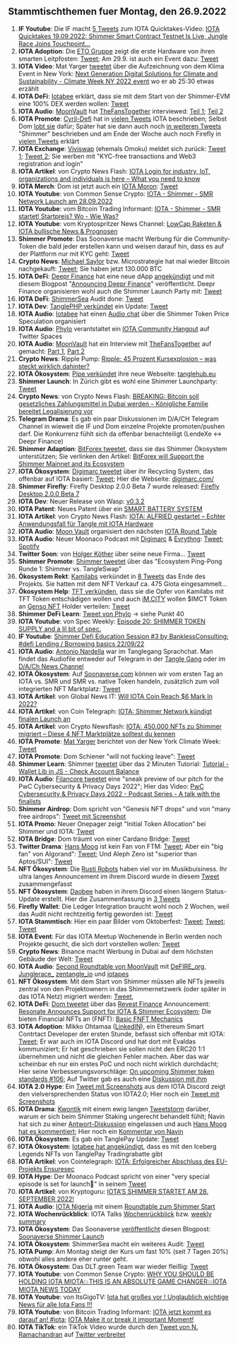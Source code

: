 ## Stammtischthemen fuer Montag, den 26.9.2022

1. **IF Youtube**: Die IF macht [5 Tweets](https://twitter.com/iota/status/1571786296040820736?s=20&t=crVn3KiTVXE_oq657xlKsA) zum IOTA Quicktakes-Video: [
IOTA Quicktakes 19.09.2022: Shimmer Smart Contract Testnet Is Live, Jungle Race Joins Touchpoint...](https://www.youtube.com/watch?v=_LSq_Y3i_xk)
2. **IOTA Adoption**: Die [ETO Gruppe](https://twitter.com/EtoGruppe) zeigt die erste Hardware von ihren smarten Leitpfosten: [Tweet](https://twitter.com/sharang33/status/1571901105084276736?s=20&t=crVn3KiTVXE_oq657xlKsA); Am 29.9. ist auch ein Event dazu: [Tweet](https://twitter.com/alfried_fn/status/1572525275916935169?s=20&t=8SSsM9Kp2t4chJ04u7Ekwg)
3. **IOTA Video**: Mat Yarger [tweetet](https://twitter.com/Mat_Yarger/status/1571923050165342210?s=20&t=crVn3KiTVXE_oq657xlKsA) über die Aufzeichnung von dem Klima Event in New York: [Next Generation Digital Solutions for Climate and Sustainability - Climate Week NY 2022 event](https://www.youtube.com/watch?v=p0O5UXpmvXw) wo er ab 25:30 etwas erzählt
4. **IOTA DeFi**: [Iotabee](https://twitter.com/iotabee) erklärt, dass sie mit dem Start von der Shimmer-EVM eine 100% DEX werden wollen: [Tweet](https://twitter.com/iotabee/status/1571932201373032449?s=20&t=crVn3KiTVXE_oq657xlKsA)
5. **IOTA Audio**: [MoonVault](https://twitter.com/Moon_Vault_News) hat [TheFansTogether](https://twitter.com/TheFansTogether) interviewed: [Teil 1](https://twitter.com/Moon_Vault_News/status/1571906311075557379?s=20&t=crVn3KiTVXE_oq657xlKsA); [Teil 2](https://twitter.com/Moon_Vault_News/status/1572011229014790145?s=20&t=crVn3KiTVXE_oq657xlKsA)
6. **IOTA Promote**: [Cyril-Defi](https://twitter.com/cyrilXBT) hat in [vielen Tweets](https://twitter.com/cyrilXBT/status/1571961020502999040?s=20&t=crVn3KiTVXE_oq657xlKsA) IOTA beschrieben; Selbst Dom [lobt sie](https://twitter.com/DomSchiener/status/1571971971436670978?s=20&t=Izq0J7U3ncn-UMnLKZzgkQ) dafür; Später hat sie dann auch noch [in weiteren Tweets](https://twitter.com/cyrilXBT/status/1572282649846353921?s=20&t=JFPm9iT6vnpqnPfMak53OQ) "Shimmer" beschrieben und am Ende der Woche auch noch Firefly in [vielen Tweets](https://twitter.com/cyrilXBT/status/1573105333639446528?s=20&t=ilF8J5gSZ_7dgyeVE1gngg) erklärt
7. **IOTA Exchange**: [Viviswap](https://viviswap.com/) (ehemals Omoku) meldet sich zurück: [Tweet 1](https://twitter.com/viviswapcom/status/1568113054360997890?s=20&t=Izq0J7U3ncn-UMnLKZzgkQ); [Tweet 2](https://twitter.com/viviswapcom/status/1568113058395963392?s=20&t=Izq0J7U3ncn-UMnLKZzgkQ); Sie werben mit "KYC-free transactions and Web3 registration and login"
8. **IOTA Artikel**: von Crypto News Flash: [IOTA Login for industry, IoT, organizations and individuals is here – What you need to know](https://www.crypto-news-flash.com/iota-login-for-industry-iot-organizations-and-individuals-is-here-what-you-need-to-know/)
9. **IOTA Merch**: Dom ist jetzt auch ein [IOTA Moron](https://twitter.com/iotamorons): [Tweet](https://twitter.com/DomSchiener/status/1571962848619773953?s=20&t=crVn3KiTVXE_oq657xlKsA)
10. **IOTA Youtube**: von Common Sense Crypto: [IOTA - Shimmer - SMR Network Launch am 28.09.2022](https://www.youtube.com/watch?v=8GZumU-llHE)
11. **IOTA Youtube**: vom Bitcoin Trading Informant: [IOTA - Shimmer - SMR startet! Startpreis? Wo - Wie Was?](https://www.youtube.com/watch?v=JWzcx7MSwBg)
12. **IOTA Youtube**: vom Kryptospritzer News Channel: [LowCap Raketen & IOTA bullische News & Prognosen](https://www.youtube.com/watch?v=FkryO173Azg)
13. **Shimmer Promote**: Das Soonaverse macht Werbung für die Community-Token die bald jeder erstellen kann und weisen darauf hin, dass es auf der Plattform nur mit KYC geht: [Tweet](https://twitter.com/soon_labs/status/1572114022056734721?s=20&t=crVn3KiTVXE_oq657xlKsA)
14. **Crypto News**: [Michael Saylor](https://twitter.com/saylor) bzw. Microstrategie hat mal wieder Bitcoin nachgekauft: [Tweet](https://twitter.com/saylor/status/1572196173334839303?s=20&t=Izq0J7U3ncn-UMnLKZzgkQ); Sie haben jetzt 130.000 BTC
15. **IOTA DeFi**: [Deepr Finance](https://twitter.com/DeeprFinance) hat eine neue dApp [angekündigt](https://twitter.com/DeeprFinance/status/1572571440251080706?s=20&t=lPaIkBVsxWmQlsNz9a_MGg) und mit diesem Blogpost "[Announcing Deepr Finance](https://medium.com/@Deepr.Finance/announcing-deepr-finance-28050e2dd4e)" veröffentlicht. Deepr Finance organisieren wohl auch die Shimmer Launch Party mit: [Tweet](https://twitter.com/DeeprFinance/status/1572588050491883522?s=20&t=vQM61Vj0SBw3ruHh2m2r8Q)
16. **IOTA DeFi**: [ShimmerSea](https://twitter.com/ShimmerSeaDEX) Audit done: [Tweet](https://twitter.com/ShimmerSeaDEX/status/1572465648130588672?s=20&t=w98d4-56zdC7XXJ2uP5hfQ)
17. **IOTA Dev**: [TanglePHP verkündet](https://twitter.com/tanglePHP) ein Update: [Tweet](https://twitter.com/tanglePHP/status/1572472853202882560?s=20&t=lPaIkBVsxWmQlsNz9a_MGg)
18. **IOTA Audio**: [Iotabee](https://twitter.com/iotabee) hat einen [Audio chat](https://twitter.com/iotabee/status/1572486017088901120?s=20&t=lPaIkBVsxWmQlsNz9a_MGg) über die Shimmer Token Price Speculation organisiert
19. **IOTA Audio**: [Phylo](https://twitter.com/PhyloIota) verantstaltet ein [IOTA Community Hangout](https://twitter.com/PhyloIota/status/1572373688548478982?s=20&t=lPaIkBVsxWmQlsNz9a_MGg) auf Twitter Spaces
20. **IOTA Audio**: [MoonVault](https://twitter.com/Moon_Vault_News) hat ein Interview mit [TheFansTogether](https://twitter.com/TheFansTogether) auf gemacht: [Part 1](https://twitter.com/Moon_Vault_News/status/1571904975793696768?s=20&t=FfD1k3qzsKDB2qQplgw1BA), [Part 2](https://twitter.com/Moon_Vault_News/status/1572011229014790145?s=20&t=VMCZgSKPgWTVebZa9rS1jw) 
21. **Crypto News**: Ripple Pump: [Ripple: 45 Prozent Kursexplosion – was steckt wirklich dahinter?](https://www.msn.com/de-de/finanzen/top-stories/ripple-45-prozent-kursexplosion-e2-80-93-was-steckt-wirklich-dahinter/ar-AA129I8J)
22. **IOTA Ökosystem**: [Pipe verkündet](https://twitter.com/PIPE_DATA/status/1571870151796203522?s=20&t=lPaIkBVsxWmQlsNz9a_MGg) ihre neue Webseite: [tanglehub.eu](https://tanglehub.eu/)
23. **Shimmer Launch**: In Zürich gibt es wohl eine Shimmer Launchparty: [Tweet](https://twitter.com/zurichiota/status/1572552908209803264?s=52&t=_Y4K9--1t2rt0hLR6N1KLg)
24. **Crypto News**: von Crypto News Flash: [BREAKING: Bitcoin soll gesetzliches Zahlungsmittel in Dubai werden – Königliche Familie bereitet Legalisierung vor](https://www.crypto-news-flash.com/de/dubai-will-btc-und-andere-kryptowaehrungen-als-gesetzliche-zahlungsmittel/?feed_id=10359&_unique_id=632b19d288298)
25. **Telegram Drama**: Es gab ein paar Diskussionen im D/A/CH Telegram Channel in wieweit die IF und Dom einzelne Projekte promoten/pushen darf. Die Konkurrenz fühlt sich da offenbar benachteiligt (LendeXe <-> Deepr Finance)
26. **Shimmer Adaption**: [BitForex tweetet](https://twitter.com/bitforexcom/status/1572832176139534336?s=20&t=QiqU0GxJ0keO7rdybLHgEw), dass sie das Shimmer Ökosystem unterstützen; Sie verlinken den Artikel: [BitForex will Support the Shimmer Mainnet and its Ecosystem](https://support.bitforex.com/hc/en-us/articles/10717712201753-BitForex-will-Support-the-Shimmer-Mainnet-and-its-Ecosystem)
27. **IOTA Ökosystem**: [Digimarc tweetet](https://twitter.com/digimarc/status/1572632427864133632?s=20&t=JFPm9iT6vnpqnPfMak53OQ) über ihr Recycling System, das offenbar auf IOTA basiert: [Tweet](https://twitter.com/Vrom14286662/status/1572835034100387842?s=20&t=JFPm9iT6vnpqnPfMak53OQ); Hier die Webseite: [digimarc.com/](https://www.digimarc.com/)
28. **Shimmer Firefly**: Firefly Desktop 2.0.0 Beta 7 wurde released: [Firefly Desktop 2.0.0 Beta 7](https://github.com/iotaledger/firefly/releases/tag/desktop-2.0.0-beta-7)
29. **IOTA Dev**: Neuer Release von Wasp: [v0.3.2](https://github.com/iotaledger/wasp/releases/tag/v0.3.2)
30. **IOTA Patent**: Neues Patent über ein [SMART BATTERY SYSTEM](https://twitter.com/muandelo/status/1572512600499580928)
31. **IOTA Artikel**: von Crypto News Flash: [IOTA: ALFRIED gestartet – Echter Anwendungsfall für Tangle mit IOTA Hardware](https://www.crypto-news-flash.com/de/alfried-und-iota-echtzeit-anwendungen-fuer-verkehrsinfrastruktur-projekt/)
32. **IOTA Audio**: [Moon Vault](https://twitter.com/Moon_Vault_News) organisiert den nächsten [IOTA Round Table](https://twitter.com/Moon_Vault_News/status/1572719557944672257?s=20&t=28sNtKckg9KJU0fHT7SrKQ)
33. **IOTA Audio**: Neuer Moonaco Podcast mit [Digimarc](https://twitter.com/digimarc) & [Evrythng](https://twitter.com/EVRYTHNG): [Tweet](https://twitter.com/MoonacoPodcast/status/1572888843300536320?s=20&t=LChnJ3TmPigBowPOymIsxg); [Spotify](https://open.spotify.com/episode/4HFxOb8ABx1ptJhJMZVgoQ?si=xk6_JAjLS4WkmegHTh3gbQ&nd=1)
34. **Twitter Soon**: von [Holger Köther](https://twitter.com/HolgerKoether) über seine neue Firma... [Tweet](https://twitter.com/HolgerKoether/status/1572893778704465922?s=20&t=lrkou79bc-_hvwSchE-B_w)
35. **Shimmer Promote**: [Shimmer tweetet](https://twitter.com/shimmernet/status/1572930425638600705?s=20&t=EaqNmv-7HwwhSY75zMCAzA) über das "Ecosystem Ping-Pong Runde 1: Shimmer vs. TangleSwap"
36. **Ökosystem Rekt**: [Kamilabs](https://twitter.com/kamilabsstudio) verkündet in [8 Tweets](https://twitter.com/kamilabsstudio/status/1572928497961652226?s=20&t=zov8M90h3g4JM4Tydg7pWw) das Ende des Projekts. Sie hatten mit dem NFT Verkauf ca. 475 Giota eingesammelt... 
37. **Ökosystem Help**: [TFT verkünden](https://twitter.com/TheFansTogether/status/1573245671246790657?s=20&t=NkbPA3NYZdE7_3oYZH8WNA), dass sie die Opfer von Kamilabs mit TFT Token entschädigen wollen und auch [iM.CITY](https://twitter.com/imCITY_org) wollen $IMCT Token an [Genso NFT](https://soonaverse.com/collection/0x26f5cb9980b9e1b7a84aaf7c0b8188bb9774bd99) Holder verteilen: [Tweet](https://twitter.com/imCITY_org/status/1573255642403737600?s=20&t=2GHnTaYI_dZ57xv1OaWu8A)
38. **Shimmer DeFi Learn**: [Tweet von Phylo](https://twitter.com/shimmernet/status/1572601559032242179?s=20&t=TJ_sqGPu0sdvD0lqotKgBw) -> siehe Punkt 40
39. **IOTA Youtube**: von Spec Weekly: [Episode 20: SHIMMER TOKEN SUPPLY and a lil bit of spec.](https://www.youtube.com/watch?v=TjWPs7qPVOQ&t=207s)
40. **IF Youtube**: [Shimmer Defi Education Session #3 by BanklessConsulting: #defi Lending / Borrowing basics 22/09/22](https://www.youtube.com/watch?v=_ZuzNiMmHeM)
41. **IOTA Audio**: [Antonio Nardella](https://twitter.com/antonionardella) war im Tanglegang Sprachchat. Man findet das Audiofile entweder auf Telegram in der [Tangle Gang](https://t.me/tangle_gang) oder im [D/A/Ch News Channel](https://t.me/IOTA_DACH_NEWS)
42. **IOTA Ökosystem**: Auf [Soonaverse.com](https://soonaverse.com/) können wir vom ersten Tag an IOTA vs. SMR und SMR vs. native Token handeln, zusätzlich zum voll integrierten NFT Marktplatz: [Tweet](https://twitter.com/soon_labs/status/1573184804908064768?s=20&t=Mf9xzR-3yBZnVcv0yOKkaw)
43. **IOTA Artikel**: von Global News IT: [Will IOTA Coin Reach $6 Mark In 2022?](https://globalnewsit.com/will-iota-coin-reach-6-mark-in-2022/)
44. **IOTA Artikel**: von Coin Telegraph: [IOTA: Shimmer Network kündigt finalen Launch an](https://de.cointelegraph.com/news/iota-shimmer-network-announces-its-final-launch)
45. **IOTA Artikel**: von Crypto Newsflash: [IOTA: 450.000 NFTs zu Shimmer migriert – Diese 4 NFT Marktplätze solltest du kennen](https://www.crypto-news-flash.com/de/iota-hat-450000-nfts-nach-shimmer-verschoben/?feed_id=10416&_unique_id=632ef43d70f01)
46. **IOTA Promote**: [Mat Yarger](https://twitter.com/Mat_Yarger) berichtet von der New York Climate Week: [Tweet](https://twitter.com/Mat_Yarger/status/1572974318786592774?s=20&t=Mf9xzR-3yBZnVcv0yOKkaw)
47. **IOTA Promote**: Dom Schiener "will not fucking leave": [Tweet](https://twitter.com/NotDomSchiener/status/1572952317204348930?s=20&t=Mf9xzR-3yBZnVcv0yOKkaw)
48. **Shimmer Learn**: Shimmer [tweetet](https://twitter.com/shimmernet/status/1573250831868116992?s=20&t=NkbPA3NYZdE7_3oYZH8WNA) über das 2 Minuten Tutorial: [Tutorial - Wallet Lib in JS - Check Account Balance](https://www.youtube.com/watch?v=VtyyI-J7qD4)
49. **IOTA Audio**: [Filancore tweetet](https://twitter.com/FilancoreGmbH/status/1573257228236226561?s=20&t=NkbPA3NYZdE7_3oYZH8WNA) eine "sneak preview of our pitch for the PwC Cybersecurity & Privacy Days 2022"; Hier das Video: [PwC Cybersecurity & Privacy Days 2022 - Podcast Series - A talk with the finalists](https://vimeo.com/751587901)
50. **Shimmer Airdrop**: Dom spricht von "Genesis NFT drops" und von "many free airdrops": [Tweet mit Screenshot](https://twitter.com/IotaPoet/status/1573284124496109569?s=20&t=NkbPA3NYZdE7_3oYZH8WNA)
51. **IOTA Promo**: Neuer Onepager zeigt "Initial Token Allocation" bei Shimmer und IOTA: [Tweet](https://twitter.com/cryptowelter/status/1572884911828381696?s=20&t=NkbPA3NYZdE7_3oYZH8WNA)
52. **IOTA Bridge**: Dom träumt von einer Cardano Bridge: [Tweet](https://twitter.com/DomSchiener/status/1573270255236947970?s=20&t=NkbPA3NYZdE7_3oYZH8WNA)
53. **Twitter Drama**: [Hans Moog](https://twitter.com/hus_qy) ist kein Fan von FTM: [Tweet](https://twitter.com/hus_qy/status/1573003037605494784?s=20&t=zwz_5SOVb66lowdyNzT3CA); Aber ein "big fan" von Algorand": [Tweet](https://twitter.com/hus_qy/status/1572994264069455872?s=20&t=zwz_5SOVb66lowdyNzT3CA); Und Aleph Zero ist "superior than Aptos/SUI": [Tweet](https://twitter.com/hus_qy/status/1573001456743026695?s=20&t=zwz_5SOVb66lowdyNzT3CA)
54. **NFT Ökosystem**: Die [Rusti Robots](https://twitter.com/RustyRobotCC) haben viel vor im Musikbuisiness. Ihr ultra langes Announcement im ihrem Discord wurde in diesem [Tweet](https://twitter.com/haddaddycam/status/1573372650155802624?s=20&t=XX5n5M2aEzLlhWM9d59d8g) zusammengefasst
55. **NFT Ökosystem**: [Daobee](https://twitter.com/Daobeegame) haben in ihrem Discord einen längern Status-Update erstellt. Hier die Zusammenfassung in [3 Tweets](https://twitter.com/Daobeegame/status/1573324011945213953?s=20&t=FfD1k3qzsKDB2qQplgw1BA)
56. **Firefly Wallet**: Die Ledger Integration braucht wohl noch 2 Wochen, weil das Audit nicht rechtzeitig fertig geworden ist: [Tweet](https://twitter.com/fireflywallet/status/1573327754770403329?s=20&t=yNd5cSre33ph7lEgac1Pyg)
57. **IOTA Stammtisch**: Hier ein paar Bilder vom Oktoberfest: [Tweet](https://twitter.com/Vrom14286662/status/1573350656576225280?s=20&t=yNd5cSre33ph7lEgac1Pyg); [Tweet](https://twitter.com/Vrom14286662/status/1573329372219641859?s=20&t=yNd5cSre33ph7lEgac1Pyg); [Tweet](https://twitter.com/Vrom14286662/status/1573679866498748418?s=20&t=VMCZgSKPgWTVebZa9rS1jw)
58. **IOTA Event**: Für das IOTA Meetup Wochenende in Berlin werden noch Projekte gesucht, die sich dort vorstellen wollen: [Tweet](https://twitter.com/servrox/status/1573729696147296257?s=20&t=FfD1k3qzsKDB2qQplgw1BA)
59. **Crypto News**: Binance macht Werbung in Dubai auf dem höchsten Gebäude der Welt: [Tweet](https://twitter.com/cz_binance/status/1573905707790786562?s=20&t=VMCZgSKPgWTVebZa9rS1jw)
60. **IOTA Audio**: [Second Roundtable von MoonVault](https://twitter.com/Moon_Vault_News/status/1572719557944672257?s=20&t=FfD1k3qzsKDB2qQplgw1BA) mit [DeFIRE_org](https://twitter.com/DeFIRE_org), [Junglerace_](https://twitter.com/Junglerace_) [zentangle_io](https://twitter.com/zentangle_io) und [iotapes](https://twitter.com/iotapes)
61. **NFT Ökosystem**: Mit dem Start von Shimmer müssen alle NFTs jeweils zentral von den Projektownern in das Shimmernetzwerk (oder später in das IOTA Netz) migriert werden: [Tweet](https://twitter.com/Vrom14286662/status/1573691639779975171?s=20&t=VMCZgSKPgWTVebZa9rS1jw), 
62. **IOTA DeFi**: [Dom tweetet](https://twitter.com/DomSchiener/status/1573343145277923329?s=20&t=FfD1k3qzsKDB2qQplgw1BA) über das [Revest Finance](https://twitter.com/RevestFinance) Announcement: [Resonate Announces Support for IOTA & Shimmer Ecosystem](https://revestfinance.medium.com/resonate-announces-support-for-iota-shimmer-ecosystem-2a8823c7747f); Die bieten Financial NFTs an (FNFT): [Basic FNFT Mechanics](https://docs.revest.finance/fnft-token-locking/basic-fnft-mechanics)
63. **IOTA Adoption**: Mikko Ohtamaa ([LinkedIN](https://gi.linkedin.com/in/ohtis)), ein Ethereum Smart Contrtact Developer der ersten Stunde, befasst sich offenbar mit IOTA: [Tweet](https://twitter.com/moo9000/status/1573635648505974785?s=20&t=FfD1k3qzsKDB2qQplgw1BA); Er war auch im IOTA Discord und hat dort mit Evaldas kommuniziert; Er hat geschrieben sie sollen nicht den ERC20 1:1 übernehmen und nicht die gleichen Fehler machen. Aber das war scheinbar eh nur ein erstes PoC und noch nicht wirklich durchdacht; Hier seine Verbesserungsvorschläge: [On upcoming Shimmer token standards #106](https://github.com/iotaledger/tips/discussions/106); Auf Twitter gab es auch eine [Diskussion mit ihm](https://twitter.com/moo9000/status/1573635648505974785?s=20&t=DinM6g38tGGtgiXH45h39A)
64. **IOTA 2.0 Hype**: Ein [Tweet mit Screenshots](https://twitter.com/Vrom14286662/status/1573649058857631745?s=20&t=FfD1k3qzsKDB2qQplgw1BA) aus dem IOTA Discord zeigt den vielversprechenden Status von IOTA2.0; Hier noch ein [Tweet mit Screenshots](https://twitter.com/Vrom14286662/status/1573650198416474114?s=20&t=FfD1k3qzsKDB2qQplgw1BA)
65. **IOTA Drama**: [Kwontik](https://twitter.com/Kwontik) mit einem ewig langen [Tweetstorm](https://twitter.com/Kwontik/status/1573210907303346176?s=20&t=VMCZgSKPgWTVebZa9rS1jw) darüber, warum er sich beim Shimmer Staking ungerecht behandelt fühlt; Navin hat sich zu einer [Antwort-Diskussion](https://twitter.com/navinram999/status/1573926287286173697?s=20&t=FfD1k3qzsKDB2qQplgw1BA) eingelassen und auch [Hans Moog hat es kommentiert](https://twitter.com/hus_qy/status/1573694635645485057?s=20&t=VMCZgSKPgWTVebZa9rS1jw); Hier noch ein [Kommentar von Navin](https://twitter.com/navinram999/status/1573964447604932608?s=20&t=ilF8J5gSZ_7dgyeVE1gngg)
66. **IOTA Ökosystem**: Es gab ein TanglePay Update: [Tweet](https://twitter.com/tanglepaycom/status/1573897769814994944?s=20&t=FfD1k3qzsKDB2qQplgw1BA)
67. **IOTA Ökosystem**: [Iotabee hat angekündigt](https://twitter.com/iotabee/status/1573623344565477376?s=20&t=FfD1k3qzsKDB2qQplgw1BA), dass es mit den Iceberg Legends NFTs von TanglePay Tradingrabatte gibt
68. **IOTA Artikel**: von Cointelegraph: [IOTA: Erfolgreicher Abschluss des EU-Projekts Ensuresec](https://de.cointelegraph.com/news/iota-successful-completion-of-the-eu-project-ensuresec)
69. **IOTA Hype**: Der Moonaco Podcast spricht von einer "very special episode is set for launch👀" in seinem [Tweet](https://twitter.com/MoonacoPodcast/status/1573706547905060865?s=20&t=OzsreVj62NGkonM7SuG62g)
70. **IOTA Artikel**: von Kryptoguru: [IOTA’S SHIMMER STARTET AM 28. SEPTEMBER 2022!](https://krypto-guru.de/news/iotas-shimmer-startet-am-28-september-2022/)
71. **IOTA Audio**: [IOTA Nigeria](https://twitter.com/IotaNigeria) mit einem [Roundtable zum Shimmer Start](https://twitter.com/IotaNigeria/status/1573993024576753666?s=20&t=GsBe6j_2q46gKtzV5byPtQ)
72. **IOTA Wochenrückblick**: IOTA Talks [Wochenrückblick](https://www.iota-talk.com/index.php?article/222-wochenr%C3%BCckblick-vom-18-bis-24-september-2022/) bzw. [weekly summary](https://www.iota-talk.com/index.php?article/223-week-in-review-from-18th-to-24nd-september-2022/)
73. **IOTA Ökosystem**: Das Soonaverse [veröffentlicht](https://twitter.com/soon_labs/status/1574262883944304640?s=20&t=BONo4esUirJBqmF_63lbJA) diesen Blogpost: [Soonaverse Shimmer Launch](https://soonlabs.medium.com/soonaverse-shimmer-launch-921f6b79e6dc)
74. **IOTA Ökosystem**: ShimmerSea macht ein weiteres Audit: [Tweet](https://twitter.com/ShimmerSeaDEX/status/1574277592617730049?s=20&t=qfbd6dJIVMPMJtxEVzTkZg)
75. **IOTA Pump**: Am Montag steigt der Kurs um fast 10% (seit 7 Tagen 20%) obwohl alles andere eher runter geht. 
76. **IOTA Ökosystem**: Das DLT.green Team war wieder fleißig: [Tweet](https://twitter.com/dlt_green/status/1574280494342193153?s=20&t=qfbd6dJIVMPMJtxEVzTkZg)
78. **IOTA Youtube**: von Common Sense Crypto: [WHY YOU SHOULD BE HOLDING IOTA MIOTA💥THIS IS AN ABSOLUTE GAME CHANGER💥IOTA MIOTA NEWS TODAY](https://www.youtube.com/watch?v=X-vokkoS6Ho)
79. **IOTA Youtube**: von ItsGigoTV: [Iota hat großes vor ! Unglaublich wichtige News für alle Iota Fans !!!](https://www.youtube.com/watch?v=KhcMcwX0iNA)
80. **IOTA Youtube**: von Bitcoin Trading Informant: [IOTA jetzt kommt es darauf an! #iota](https://www.youtube.com/watch?v=PYEVIDiZXAc); [IOTA Make it or break it important Moment!](https://www.youtube.com/watch?v=fKsAfQWBk64)
81. **IOTA TikTok**: ein TikTok Video wurde durch den [Tweet von N. Ramachandran](https://twitter.com/navinram999/status/1574297439850438657?s=20&t=BONo4esUirJBqmF_63lbJA) auf [Twitter verbreitet](https://twitter.com/cryptochefs_io/status/1573364666000347136?s=20&t=BONo4esUirJBqmF_63lbJA)








